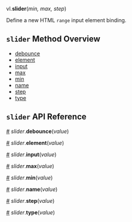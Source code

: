 vl.<b>slider</b>(<em>min, max, step</em>)

Define a new HTML <code>range</code> input element binding.

## <code>slider</code> Method Overview

* <a href="#debounce">debounce</a>
* <a href="#element">element</a>
* <a href="#input">input</a>
* <a href="#max">max</a>
* <a href="#min">min</a>
* <a href="#name">name</a>
* <a href="#step">step</a>
* <a href="#type">type</a>

## <code>slider</code> API Reference

<a id="debounce" href="#debounce">#</a>
<em>slider</em>.<b>debounce</b>(<em>value</em>)

<a id="element" href="#element">#</a>
<em>slider</em>.<b>element</b>(<em>value</em>)

<a id="input" href="#input">#</a>
<em>slider</em>.<b>input</b>(<em>value</em>)

<a id="max" href="#max">#</a>
<em>slider</em>.<b>max</b>(<em>value</em>)

<a id="min" href="#min">#</a>
<em>slider</em>.<b>min</b>(<em>value</em>)

<a id="name" href="#name">#</a>
<em>slider</em>.<b>name</b>(<em>value</em>)

<a id="step" href="#step">#</a>
<em>slider</em>.<b>step</b>(<em>value</em>)

<a id="type" href="#type">#</a>
<em>slider</em>.<b>type</b>(<em>value</em>)

